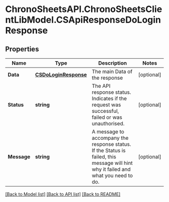 # ChronoSheetsAPI.ChronoSheetsClientLibModel.CSApiResponseDoLoginResponse
## Properties

Name | Type | Description | Notes
------------ | ------------- | ------------- | -------------
**Data** | [**CSDoLoginResponse**](CSDoLoginResponse.md) | The main Data of the response | [optional] 
**Status** | **string** | The API response status. Indicates if the request was successful, failed or was unauthorised. | [optional] 
**Message** | **string** | A message to accompany the response status.  If the Status is failed, this message will hint why it failed and what you need to do. | [optional] 

[[Back to Model list]](../README.md#documentation-for-models) [[Back to API list]](../README.md#documentation-for-api-endpoints) [[Back to README]](../README.md)

